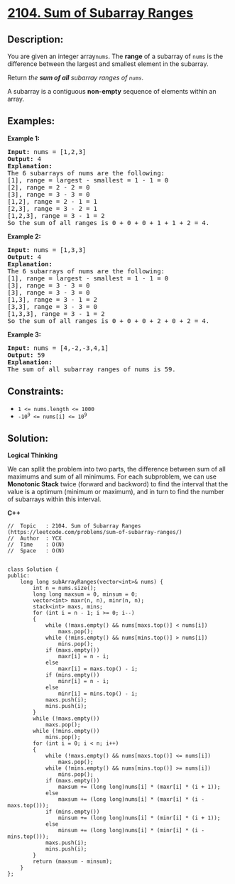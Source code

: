 # [2104. Sum of Subarray Ranges](https://leetcode.com/problems/sum-of-subarray-ranges/)


## Description:

<p>You are given an integer array<code>nums</code>. The <strong>range</strong> of a subarray of <code>nums</code> is the difference between the largest and smallest element in the subarray.</p>

<p>Return <em>the <strong>sum of all</strong> subarray ranges of <code>nums</code>.</em></p>

<p>A subarray is a contiguous <strong>non-empty</strong> sequence of elements within an array.</p>


## Examples:

<strong>Example 1:</strong>
<pre>
<strong>Input:</strong> nums = [1,2,3]
<strong>Output:</strong> 4
<strong>Explanation:</strong> 
The 6 subarrays of nums are the following:
[1], range = largest - smallest = 1 - 1 = 0 
[2], range = 2 - 2 = 0
[3], range = 3 - 3 = 0
[1,2], range = 2 - 1 = 1
[2,3], range = 3 - 2 = 1
[1,2,3], range = 3 - 1 = 2
So the sum of all ranges is 0 + 0 + 0 + 1 + 1 + 2 = 4.
</pre>

<strong>Example 2:</strong>
<pre>
<strong>Input:</strong> nums = [1,3,3]
<strong>Output:</strong> 4
<strong>Explanation:</strong> 
The 6 subarrays of nums are the following:
[1], range = largest - smallest = 1 - 1 = 0
[3], range = 3 - 3 = 0
[3], range = 3 - 3 = 0
[1,3], range = 3 - 1 = 2
[3,3], range = 3 - 3 = 0
[1,3,3], range = 3 - 1 = 2
So the sum of all ranges is 0 + 0 + 0 + 2 + 0 + 2 = 4.
</pre>

<strong>Example 3:</strong>
<pre>
<strong>Input:</strong> nums = [4,-2,-3,4,1]
<strong>Output:</strong> 59
<strong>Explanation:</strong> 
The sum of all subarray ranges of nums is 59.
</pre>


## Constraints:

<ul>
  <li><code>1 &lt;= nums.length &lt;= 1000</code></li>
  <li><code>-10<sup>9</sup> &lt;= nums[i] &lt;= 10<sup>9</sup></code></li>
</ul>


## Solution:

<strong>Logical Thinking</strong>
<p>We can spllit the problem into two parts, the difference between sum of all maximums and sum of all minimums. For each subproblem, we can use <strong>Monotonic Stack</strong> twice (forward and backword) to find the interval that the value is a optimum (minimum or maximum), and in turn to find the number of subarrays within this interval.</p>


<strong>C++</strong>

```
//  Topic   : 2104. Sum of Subarray Ranges (https://leetcode.com/problems/sum-of-subarray-ranges/)
//  Author  : YCX
//  Time    : O(N)
//  Space   : O(N)


class Solution {
public:
    long long subArrayRanges(vector<int>& nums) {
        int n = nums.size();
        long long maxsum = 0, minsum = 0;
        vector<int> maxr(n, n), minr(n, n);
        stack<int> maxs, mins;
        for (int i = n - 1; i >= 0; i--)
        {
            while (!maxs.empty() && nums[maxs.top()] < nums[i])
                maxs.pop();
            while (!mins.empty() && nums[mins.top()] > nums[i])
                mins.pop();
            if (maxs.empty())
                maxr[i] = n - i;
            else
                maxr[i] = maxs.top() - i;
            if (mins.empty())
                minr[i] = n - i;
            else
                minr[i] = mins.top() - i;
            maxs.push(i);
            mins.push(i);
        }
        while (!maxs.empty())
            maxs.pop();
        while (!mins.empty())
            mins.pop();
        for (int i = 0; i < n; i++)
        {
            while (!maxs.empty() && nums[maxs.top()] <= nums[i])
                maxs.pop();
            while (!mins.empty() && nums[mins.top()] >= nums[i])
                mins.pop();
            if (maxs.empty())
                maxsum += (long long)nums[i] * (maxr[i] * (i + 1));
            else
                maxsum += (long long)nums[i] * (maxr[i] * (i - maxs.top()));
            if (mins.empty())
                minsum += (long long)nums[i] * (minr[i] * (i + 1));
            else
                minsum += (long long)nums[i] * (minr[i] * (i - mins.top()));
            maxs.push(i);
            mins.push(i);
        }
        return (maxsum - minsum);
    }
};
```
